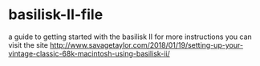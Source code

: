 # basilisk-II-file
a guide to getting started with the basilisk II
for more instructions you can visit the site
http://www.savagetaylor.com/2018/01/19/setting-up-your-vintage-classic-68k-macintosh-using-basilisk-ii/
